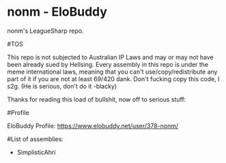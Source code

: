 nonm - EloBuddy
===========

nonm's LeagueSharp repo. 

#TOS

This repo is not subjected to Australian IP Laws and may or may not have been already sued by Hellsing. Every assembly in this repo is under the meme international laws, meaning that you can't use/copy/redistribute any part of it if you are not at least 69/420 dank.
Don't fucking copy this code, I s2g. (He is serious, don't do it -blacky)

Thanks for reading this load of bullshit, now off to serious stuff:

#Profile

EloBuddy Profile: https://www.elobuddy.net/user/378-nonm/


#List of assemblies:

- SimplisticAhri



